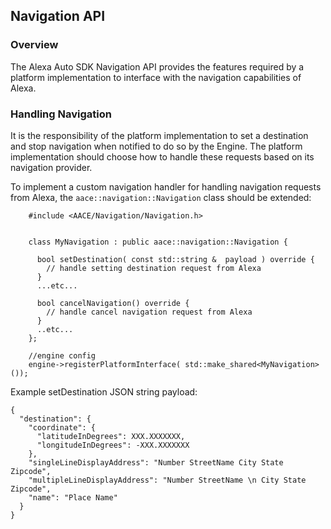 ## Navigation API

### Overview

The Alexa Auto SDK Navigation API provides the features required by a platform implementation to interface with the navigation capabilities of Alexa.

### Handling Navigation

It is the responsibility of the platform implementation to set a destination and stop navigation when notified to do so by the Engine. The platform implementation should choose how to handle these requests based on its navigation provider.

To implement a custom navigation handler for handling navigation requests from Alexa, the `aace::navigation::Navigation` class should be extended:

```
    #include <AACE/Navigation/Navigation.h>


    class MyNavigation : public aace::navigation::Navigation {

      bool setDestination( const std::string &  payload ) override {
        // handle setting destination request from Alexa
      }
      ...etc...

      bool cancelNavigation() override {
        // handle cancel navigation request from Alexa
      }
      ..etc...
    };

    //engine config
    engine->registerPlatformInterface( std::make_shared<MyNavigation>());
```

Example setDestination JSON string payload:

```
{
  "destination": {
    "coordinate": {
      "latitudeInDegrees": XXX.XXXXXXX,
      "longitudeInDegrees": -XXX.XXXXXXX
    },
    "singleLineDisplayAddress": "Number StreetName City State Zipcode",
    "multipleLineDisplayAddress": "Number StreetName \n City State Zipcode",
    "name": "Place Name"
  }
}

```
